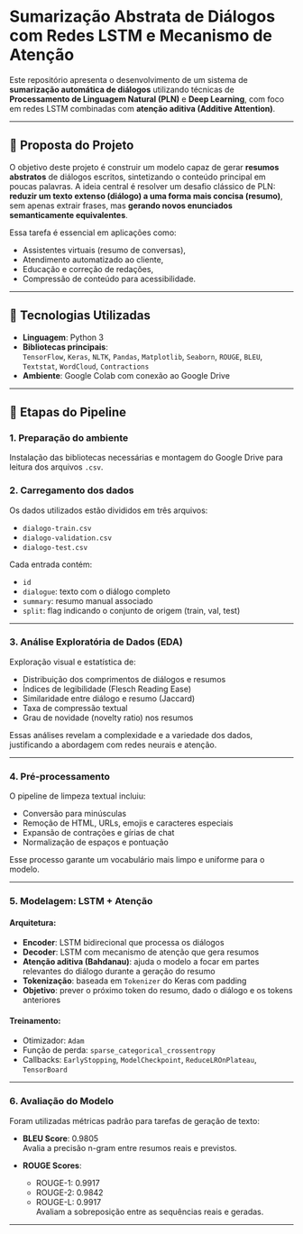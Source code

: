 # Sumarização Abstrata de Diálogos com Redes LSTM e Mecanismo de Atenção

Este repositório apresenta o desenvolvimento de um sistema de **sumarização automática de diálogos** utilizando técnicas de **Processamento de Linguagem Natural (PLN)** e **Deep Learning**, com foco em redes LSTM combinadas com **atenção aditiva (Additive Attention)**.

---

## 📌 Proposta do Projeto

O objetivo deste projeto é construir um modelo capaz de gerar **resumos abstratos** de diálogos escritos, sintetizando o conteúdo principal em poucas palavras. A ideia central é resolver um desafio clássico de PLN: **reduzir um texto extenso (diálogo) a uma forma mais concisa (resumo)**, sem apenas extrair frases, mas **gerando novos enunciados semanticamente equivalentes**.

Essa tarefa é essencial em aplicações como:
- Assistentes virtuais (resumo de conversas),
- Atendimento automatizado ao cliente,
- Educação e correção de redações,
- Compressão de conteúdo para acessibilidade.

---

## 🧪 Tecnologias Utilizadas

- **Linguagem**: Python 3
- **Bibliotecas principais**:  
  `TensorFlow`, `Keras`, `NLTK`, `Pandas`, `Matplotlib`, `Seaborn`, `ROUGE`, `BLEU`, `Textstat`, `WordCloud`, `Contractions`
- **Ambiente**: Google Colab com conexão ao Google Drive

---

## 🧱 Etapas do Pipeline

### 1. Preparação do ambiente
Instalação das bibliotecas necessárias e montagem do Google Drive para leitura dos arquivos `.csv`.

### 2. Carregamento dos dados
Os dados utilizados estão divididos em três arquivos:
- `dialogo-train.csv`
- `dialogo-validation.csv`
- `dialogo-test.csv`

Cada entrada contém:
- `id`
- `dialogue`: texto com o diálogo completo
- `summary`: resumo manual associado
- `split`: flag indicando o conjunto de origem (train, val, test)

---

### 3. Análise Exploratória de Dados (EDA)
Exploração visual e estatística de:
- Distribuição dos comprimentos de diálogos e resumos
- Índices de legibilidade (Flesch Reading Ease)
- Similaridade entre diálogo e resumo (Jaccard)
- Taxa de compressão textual
- Grau de novidade (novelty ratio) nos resumos

Essas análises revelam a complexidade e a variedade dos dados, justificando a abordagem com redes neurais e atenção.

---

### 4. Pré-processamento
O pipeline de limpeza textual incluiu:
- Conversão para minúsculas
- Remoção de HTML, URLs, emojis e caracteres especiais
- Expansão de contrações e gírias de chat
- Normalização de espaços e pontuação

Esse processo garante um vocabulário mais limpo e uniforme para o modelo.

---

### 5. Modelagem: LSTM + Atenção

#### Arquitetura:
- **Encoder**: LSTM bidirecional que processa os diálogos
- **Decoder**: LSTM com mecanismo de atenção que gera resumos
- **Atenção aditiva (Bahdanau)**: ajuda o modelo a focar em partes relevantes do diálogo durante a geração do resumo
- **Tokenização**: baseada em `Tokenizer` do Keras com padding
- **Objetivo**: prever o próximo token do resumo, dado o diálogo e os tokens anteriores

#### Treinamento:
- Otimizador: `Adam`
- Função de perda: `sparse_categorical_crossentropy`
- Callbacks: `EarlyStopping`, `ModelCheckpoint`, `ReduceLROnPlateau`, `TensorBoard`

---

### 6. Avaliação do Modelo

Foram utilizadas métricas padrão para tarefas de geração de texto:

- **BLEU Score**: 0.9805  
  Avalia a precisão n-gram entre resumos reais e previstos.

- **ROUGE Scores**:
  - ROUGE-1: 0.9917
  - ROUGE-2: 0.9842
  - ROUGE-L: 0.9917  
  Avaliam a sobreposição entre as sequências reais e geradas.

---
